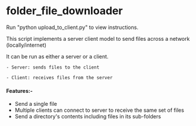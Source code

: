 # folder_file_downloader
Run "python upload_to_client.py" to view instructions.

This script implements a server client model to send files across a network (locally/internet)

It can be run as either a server or a client.

    - Server: sends files to the client
    
    - Client: receives files from the server

#### Features:-
* Send a single file
* Multiple clients can connect to server to receive the same set of files
* Send a directory's contents including files in its sub-folders